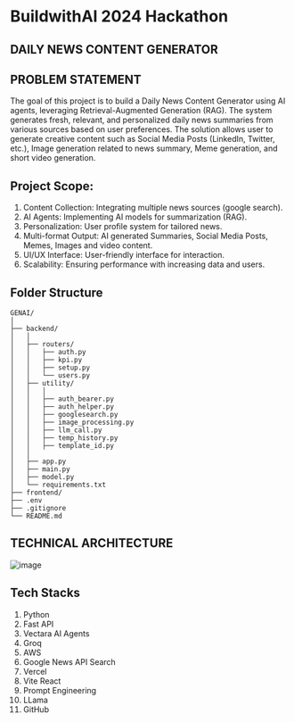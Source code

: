 # BuildwithAI 2024 Hackathon

## DAILY NEWS CONTENT GENERATOR

## PROBLEM STATEMENT
The goal of this project is to build a Daily News Content Generator using AI agents, leveraging Retrieval-Augmented Generation (RAG). The system generates fresh, relevant, and personalized daily news summaries from various sources based on user preferences. The solution allows user to generate creative content such as Social Media Posts (LinkedIn, Twitter, etc.), Image generation related to news summary, Meme generation, and short video generation.

## Project Scope:
1. Content Collection: Integrating multiple news sources (google search).
2. AI Agents: Implementing AI models for summarization (RAG).
3. Personalization: User profile system for tailored news.
4. Multi-format Output: AI generated Summaries, Social Media Posts, Memes, Images and video content.
5. UI/UX Interface: User-friendly interface for interaction.
6. Scalability: Ensuring performance with increasing data and users.


## Folder Structure
```
GENAI/
│
├── backend/
│   │
│   ├── routers/
│   │   ├── auth.py
│   │   ├── kpi.py
│   │   ├── setup.py
│   │   └── users.py
│   ├── utility/
│   │   │
│   │   ├── auth_bearer.py
│   │   ├── auth_helper.py
│   │   ├── googlesearch.py
│   │   ├── image_processing.py
│   │   ├── llm_call.py
│   │   ├── temp_history.py
│   │   ├── template_id.py
│   │   
│   ├── app.py
│   ├── main.py
│   ├── model.py
│   └── requirements.txt
├── frontend/
├── .env
├── .gitignore
└── README.md
```


## TECHNICAL ARCHITECTURE
![image](https://github.com/user-attachments/assets/f3064184-d16b-4ca5-b9f8-bd5fe551c14d)


## Tech Stacks
1. Python
2. Fast API
3. Vectara AI Agents
4. Groq
5. AWS
6. Google News API Search
7. Vercel
8. Vite React
9. Prompt Engineering
10. LLama
11. GitHub












